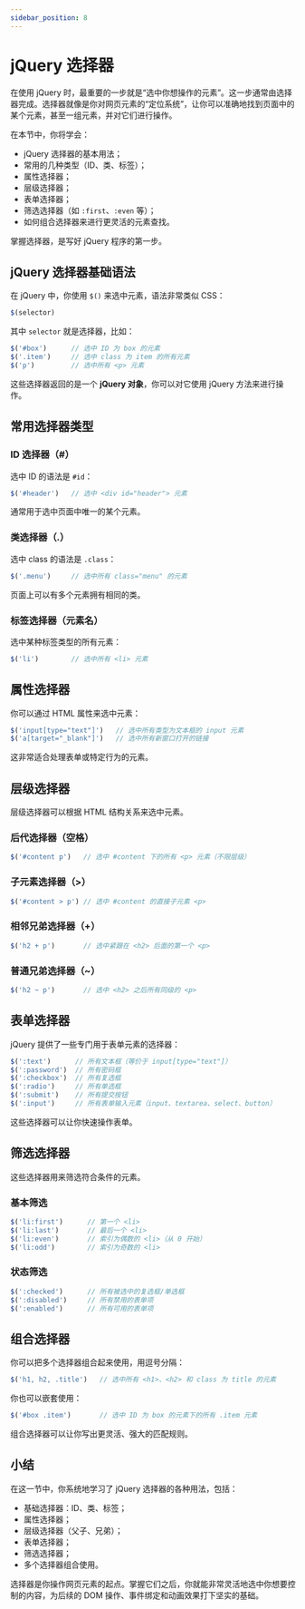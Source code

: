 ```yaml
---
sidebar_position: 8
---
```


# jQuery 选择器

在使用 jQuery 时，最重要的一步就是“选中你想操作的元素”。这一步通常由选择器完成。选择器就像是你对网页元素的“定位系统”，让你可以准确地找到页面中的某个元素，甚至一组元素，并对它们进行操作。

在本节中，你将学会：

- jQuery 选择器的基本用法；
- 常用的几种类型（ID、类、标签）；
- 属性选择器；
- 层级选择器；
- 表单选择器；
- 筛选选择器（如 `:first`、`:even` 等）；
- 如何组合选择器来进行更灵活的元素查找。

掌握选择器，是写好 jQuery 程序的第一步。



## jQuery 选择器基础语法

在 jQuery 中，你使用 `$()` 来选中元素，语法非常类似 CSS：

```javascript
$(selector)
```

其中 `selector` 就是选择器，比如：

```javascript
$('#box')      // 选中 ID 为 box 的元素
$('.item')     // 选中 class 为 item 的所有元素
$('p')         // 选中所有 <p> 元素
```

这些选择器返回的是一个 **jQuery 对象**，你可以对它使用 jQuery 方法来进行操作。



## 常用选择器类型

### ID 选择器（#）

选中 ID 的语法是 `#id`：

```javascript
$('#header')   // 选中 <div id="header"> 元素
```

通常用于选中页面中唯一的某个元素。

### 类选择器（.）

选中 class 的语法是 `.class`：

```javascript
$('.menu')     // 选中所有 class="menu" 的元素
```

页面上可以有多个元素拥有相同的类。

### 标签选择器（元素名）

选中某种标签类型的所有元素：

```javascript
$('li')        // 选中所有 <li> 元素
```



## 属性选择器

你可以通过 HTML 属性来选中元素：

```javascript
$('input[type="text"]')   // 选中所有类型为文本框的 input 元素
$('a[target="_blank"]')   // 选中所有新窗口打开的链接
```

这非常适合处理表单或特定行为的元素。



## 层级选择器

层级选择器可以根据 HTML 结构关系来选中元素。

### 后代选择器（空格）

```javascript
$('#content p')   // 选中 #content 下的所有 <p> 元素（不限层级）
```

### 子元素选择器（>）

```javascript
$('#content > p') // 选中 #content 的直接子元素 <p>
```

### 相邻兄弟选择器（+）

```javascript
$('h2 + p')       // 选中紧跟在 <h2> 后面的第一个 <p>
```

### 普通兄弟选择器（~）

```javascript
$('h2 ~ p')       // 选中 <h2> 之后所有同级的 <p>
```



## 表单选择器

jQuery 提供了一些专门用于表单元素的选择器：

```javascript
$(':text')      // 所有文本框（等价于 input[type="text"]）
$(':password')  // 所有密码框
$(':checkbox')  // 所有复选框
$(':radio')     // 所有单选框
$(':submit')    // 所有提交按钮
$(':input')     // 所有表单输入元素（input、textarea、select、button）
```

这些选择器可以让你快速操作表单。



## 筛选选择器

这些选择器用来筛选符合条件的元素。

### 基本筛选

```javascript
$('li:first')      // 第一个 <li>
$('li:last')       // 最后一个 <li>
$('li:even')       // 索引为偶数的 <li>（从 0 开始）
$('li:odd')        // 索引为奇数的 <li>
```

### 状态筛选

```javascript
$(':checked')      // 所有被选中的复选框/单选框
$(':disabled')     // 所有禁用的表单项
$(':enabled')      // 所有可用的表单项
```



## 组合选择器

你可以把多个选择器组合起来使用，用逗号分隔：

```javascript
$('h1, h2, .title')   // 选中所有 <h1>、<h2> 和 class 为 title 的元素
```

你也可以嵌套使用：

```javascript
$('#box .item')       // 选中 ID 为 box 的元素下的所有 .item 元素
```

组合选择器可以让你写出更灵活、强大的匹配规则。



## 小结

在这一节中，你系统地学习了 jQuery 选择器的各种用法，包括：

- 基础选择器：ID、类、标签；
- 属性选择器；
- 层级选择器（父子、兄弟）；
- 表单选择器；
- 筛选选择器；
- 多个选择器组合使用。

选择器是你操作网页元素的起点。掌握它们之后，你就能非常灵活地选中你想要控制的内容，为后续的 DOM 操作、事件绑定和动画效果打下坚实的基础。
